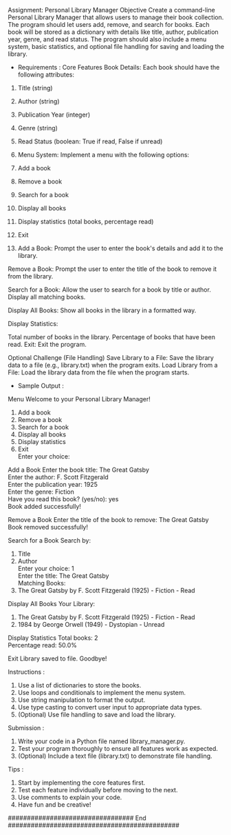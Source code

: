 Assignment: Personal Library Manager
Objective
Create a command-line Personal Library Manager that allows users to manage their book collection. The program should let users add, remove, and search for books. Each book will be stored as a dictionary with details like title, author, publication year, genre, and read status. The program should also include a menu system, basic statistics, and optional file handling for saving and loading the library.

* Requirements :
Core Features
Book Details: Each book should have the following attributes:

1. Title (string)
2. Author (string)
3. Publication Year (integer)
4. Genre (string)
5. Read Status (boolean: True if read, False if unread)
6. Menu System: Implement a menu with the following options:

1. Add a book
2. Remove a book
3. Search for a book
4. Display all books
5. Display statistics (total books, percentage read)
6. Exit
7. Add a Book: Prompt the user to enter the book's details and add it to the library.

Remove a Book: Prompt the user to enter the title of the book to remove it from the library.

Search for a Book: Allow the user to search for a book by title or author. Display all matching books.

Display All Books: Show all books in the library in a formatted way.

Display Statistics:

Total number of books in the library.
Percentage of books that have been read.
Exit: Exit the program.

Optional Challenge (File Handling)
Save Library to a File: Save the library data to a file (e.g., library.txt) when the program exits.
Load Library from a File: Load the library data from the file when the program starts.




* Sample Output :

Menu
Welcome to your Personal Library Manager!  
1. Add a book  
2. Remove a book  
3. Search for a book  
4. Display all books  
5. Display statistics  
6. Exit  
Enter your choice:  

Add a Book
Enter the book title: The Great Gatsby  
Enter the author: F. Scott Fitzgerald  
Enter the publication year: 1925  
Enter the genre: Fiction  
Have you read this book? (yes/no): yes  
Book added successfully!  

Remove a Book
Enter the title of the book to remove: The Great Gatsby  
Book removed successfully!  

Search for a Book
Search by:  
1. Title  
2. Author  
Enter your choice: 1  
Enter the title: The Great Gatsby  
Matching Books:  
1. The Great Gatsby by F. Scott Fitzgerald (1925) - Fiction - Read  

Display All Books
Your Library:  
1. The Great Gatsby by F. Scott Fitzgerald (1925) - Fiction - Read  
2. 1984 by George Orwell (1949) - Dystopian - Unread  

Display Statistics
Total books: 2  
Percentage read: 50.0%  

Exit
Library saved to file. Goodbye!  

Instructions :
1. Use a list of dictionaries to store the books.
2. Use loops and conditionals to implement the menu system.
3. Use string manipulation to format the output.
4. Use type casting to convert user input to appropriate data types.
5. (Optional) Use file handling to save and load the library.

Submission :
1. Write your code in a Python file named library_manager.py.
2. Test your program thoroughly to ensure all features work as expected.
3. (Optional) Include a text file (library.txt) to demonstrate file handling.

Tips :
1. Start by implementing the core features first.
2. Test each feature individually before moving to the next.
3. Use comments to explain your code.
4. Have fun and be creative!


################################# End #############################################